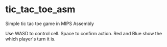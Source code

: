 # tic_tac_toe_asm
Simple tic tac toe game in MIPS Assembly

Use WASD to control cell.
Space to confirm action.
Red and Blue show the which player's turn it is.
